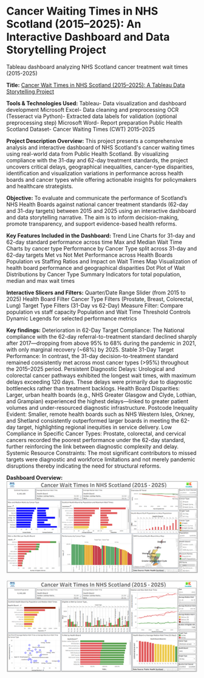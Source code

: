 # Cancer Waiting Times in NHS Scotland (2015–2025): An Interactive Dashboard and Data Storytelling Project
Tableau dashboard analyzing NHS Scotland cancer treatment wait times (2015-2025)

**Title:** [Cancer Wait Times in NHS Scotland (2015–2025): A Tableau Data Storytelling Project](https://github.com/Osiwi/NHS-SCOTLAND-CANCER-WAIT-TIMES-2015-2025-DASHBOARD/blob/main/Data_Visualisation_and_Storytelling_DataKirk_update.twb)

**Tools & Technologies Used:** Tableau- Data visualization and dashboard development
                               Microsoft Excel- Data cleaning and preprocessing
                               OCR (Tesseract via Python)- Extracted data labels for validation (optional preprocessing step)
                               Microsoft Word- Report preparation
                               Public Health Scotland Dataset- Cancer Waiting Times (CWT) 2015–2025
                               
**Project Description Overview:** This project presents a comprehensive analysis and interactive dashboard of NHS Scotland's cancer waiting times using real-world data from Public Health Scotland. By visualizing compliance with the 31-day and 62-day treatment standards, the project uncovers critical delays, geographical inequalities, cancer-type disparities, identification and visualization variations in performance across health boards and cancer types while offering actionable insights for policymakers and healthcare strategists.

**Objective:** To evaluate and communicate the performance of Scotland’s NHS Health Boards against national cancer treatment standards (62-day and 31-day targets) between 2015 and 2025 using an interactive dashboard and data storytelling narrative. The aim is to inform decision-making, promote transparency, and support evidence-based health reforms.

**Key Features Included in the Dashboard:** Trend Line Charts for 31-day and 62-day standard performance across time
                                            Max and Median Wait Time Charts by cancer type
                                            Performance by Cancer Type split across 31-day and 62-day targets
                                            Met vs Not Met Performance across Health Boards
                                            Population vs Staffing Ratios and Impact on Wait Times
                                            Map Visualization of health board performance and geographical disparities
                                            Dot Plot of Wait Distributions by Cancer Type
                                            Summary Indicators for total population, median and max wait times
                                            
**Interactive Slicers and Filters:** Quarter/Date Range Slider (from 2015 to 2025)
                                     Health Board Filter
                                     Cancer Type Filters (Prostate, Breast, Colorectal, Lung)
                                     Target Type Filters (31-Day vs 62-Day)
                                     Measure Filter: Compare population vs staff capacity
                                     Population and Wait Time Threshold Controls
                                     Dynamic Legends for selected performance metrics

**Key findings:** Deterioration in 62-Day Target Compliance: The National compliance with the 62-day referral-to-treatment standard declined sharply after 2017—dropping from above 95% to 68% during the pandemic in 2021, with only marginal recovery (~68%) by 2025.
Stable 31-Day Target Performance: In contrast, the 31-day decision-to-treatment standard remained consistently met across most cancer types (>95%) throughout the 2015–2025 period.
Persistent Diagnostic Delays: Urological and colorectal cancer pathways exhibited the longest wait times, with maximum delays exceeding 120 days. These delays were primarily due to diagnostic bottlenecks rather than treatment backlogs.
Health Board Disparities: Larger, urban health boards (e.g., NHS Greater Glasgow and Clyde, Lothian, and Grampian) experienced the highest delays—linked to greater patient volumes and under-resourced diagnostic infrastructure.
Postcode Inequality Evident: Smaller, remote health boards such as NHS Western Isles, Orkney, and Shetland consistently outperformed larger boards in meeting the 62-day target, highlighting regional inequities in service delivery.
Low Compliance in Specific Cancer Types: Prostate, colorectal, and cervical cancers recorded the poorest performance under the 62-day standard, further reinforcing the link between diagnostic complexity and delay.
Systemic Resource Constraints: The most significant contributors to missed targets were diagnostic and workforce limitations and not merely pandemic disruptions thereby indicating the need for structural reforms.

**Dashboard Overview:**
![Visualisation1](Visualisation1.png)

![Visualisation2](Visualisation2.png)
